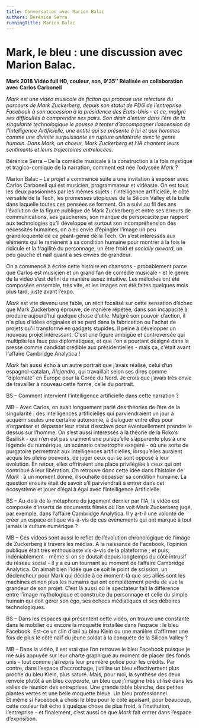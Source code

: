 ```yaml
---
title: Conversation avec Marion Balac
authors: Bérénice Serra
runningTitle: Marion Balac
---
```


# Mark, le bleu : une discussion avec Marion Balac.

**Mark
2018
Vidéo full HD, couleur, son, 9’35’’
Réalisée en collaboration avec Carlos Carbonell**

*Mark est une vidéo musicale de fiction qui propose une relecture du parcours de Mark Zuckerberg, depuis son statut de PDG de l’entreprise Facebook à son accession à la présidence des États-Unis - et ce, malgré ses difficultés à comprendre ses pairs. Son désir d’entrer dans l’ère de la singularité technologique le pousse à tenter d’accompagner l’ascension de l’Intelligence Artificielle, une entité qui se présente à lui et aux hommes comme une divinité surpuissante en rupture unilatérale avec le genre humain.
Dans Mark, un choeur, Mark Zuckerberg et l’IA chantent leurs sentiments et leurs trajectoires entrelacées.*


Bérénice Serra – De la comédie musicale à la construction à la fois mystique et tragico-comique de la narration, comment est née l’odyssée *Mark* ?

Marion Balac – Le projet a commencé suite à une invitation à exposer avec Carlos Carbonell qui est musicien, programmateur et vidéaste. On est tous les deux passionnés par les mêmes sujets : l’intelligence artificielle, le côté versatile de la Tech, les promesses utopiques de la Silicon Valley et la bulle dans laquelle toutes ces pensées se forment. On a suivi au fil des ans l’évolution de la figure publique de Mark Zuckerberg et entre ses erreurs de communications, ses gaucheries, son manque de perspicacité par rapport aux technologies qu’il développe et surtout son incompréhension des nécessités humaines, on a eu envie d’épingler l’image un peu grandiloquente de ce géant-génie de la Tech. On s’est intéressés aux éléments qui le ramènent à sa condition humaine pour montrer à la fois le ridicule et la fragilité du personnage, un être froid et *socially akward*, un peu gauche et naïf quant à ses envies de grandeur.

On a commencé à écrire cette histoire en chansons - probablement parce que Carlos est musicien et un grand fan de comédie musicale - et le genre de la vidéo s’est défini de manière assez intuitive. Les mélodies ont été composées ensemble, très vite, et les images ont été faites quelques mois plus tard, juste avant l’expo.

*Mark* est vite devenu une fable, un récit focalisé sur cette sensation d’échec que Mark Zuckerberg éprouve, de manière répétée, dans son incapacité à produire aujourd’hui quelque chose d’utile. Malgré son pouvoir d’action, il n'a plus d'idées originales et se perd dans la fabrication ou l'achat de projets qu'il transforme en gadgets stupides. Il peine à développer un nouveau projet intéressant. C'est une figure ambigüe et controversée qui multiplie les faux pas diplomatiques, et que l'on a pourtant désigné dans la presse comme candidat crédible aux présidentielles - mais ça, c'était avant l'affaire Cambridge Analytica !

*Mark* fait aussi écho à un autre portrait que j’avais réalisé, celui d’un espagnol-catalan, *Alejandro*, qui travaillait selon ses dires comme “diplomate” en Europe pour la Corée du Nord. Je crois que j’avais très envie de travailler à nouveau cette forme, celle du portrait.

BS – Comment intervient l’intelligence artificielle dans cette narration ?

MB – Avec Carlos, on avait longuement parlé des théories de l’ère de la singularité : des intelligences artificielles qui parviendraient un jour à acquérir seules une certaine autonomie, à dialoguer entre elles pour s’organiser et dépasser leur statut d’esclave pour éventuellement prendre le dessus sur l’homme. On s’est aussi intéressés à la théorie de la Roko’s Basilisk -  qui n’en est pas vraiment une puisqu’elle s’apparente plus à une légende du numérique, un scénario catastrophe exagéré - où une sorte de purgatoire permettrait aux intelligences artificielles, lorsqu’elles auraient acquis les pleins pouvoirs, de juger ceux qui se sont opposé à leur évolution. En retour, elles offriraient une place privilégiée à ceux qui ont contribué à leur libération. On retrouve donc cette idée dans l’histoire de *Mark* : à un moment donné, il souhaite dépasser sa condition humaine. La question ensuite était de savoir s’il parviendrait à entrer dans cet écosystème et jouer d’égal à égal avec l’Intelligence Artificielle.

BS – Au-delà de la métaphore du jugement dernier par l’IA, la vidéo est composée d’inserts de documents filmés où l’on voit Mark Zuckerberg jugé, par exemple, dans l’affaire Cambridge Analytica. Il y a-t-il une volonté de créer un espace critique vis-à-vis de ces événements qui ont marqué à tout jamais la culture numérique ?

MB – Ces vidéos sont aussi le reflet de l’évolution chronologique de l’image de Zuckerberg à travers les médias. À la naissance de Facebook, l’opinion publique était très enthousiaste vis-à-vis de la plateforme ; et puis, indéniablement - même si on se doutait depuis longtemps du côté intrusif du réseau social - il y a eu un tournant au moment de l’affaire Cambridge Analytica. On aimait bien l’idée que ce soit le point de scission, un déclencheur pour Mark qui décide à ce moment-là que ses alliés sont les machines et non plus les humains qui ont complètement perdu de vue la grandeur de son projet. C’est là aussi où le spectateur fait la différence entre l’image mythologique et construite du personnage et celle du simple humain qui doit gérer son égo, ses échecs médiatiques et ses déboires technologiques.

BS – Dans les espaces qui présentent cette vidéo, on trouve une constante dans le mobilier ou encore la moquette installée dans l’espace : le bleu Facebook. Est-ce un clin d’œil au bleu Klein ou une manière d’affirmer une fois de plus le côté naïf du jeune soldat à la conquête de la Silicon Valley ?

MB – Dans la vidéo, il est vrai que l’on retrouve le bleu Facebook puisque je me suis appuyée sur leur charte graphique au moment de placer des fonds unis - tout comme j’ai repris leur première police pour les crédits. Par contre, dans l’espace d’accrochage, j’utilise un bleu effectivement plus proche du bleu Klein, plus saturé. Mais, pour moi, la synthèse des deux renvoie plutôt à un bleu *corporate*, un bleu que j'imagine très utilisé dans les salles de réunion des entreprises. Une grande table blanche, des petites plantes vertes et une belle moquette bleue. Un bleu professionnel.  
Et même si Facebook a choisi le bleu pour le côté apaisant, pour beaucoup, cette couleur fait écho à quelque chose de plus froid, à l’institution, l’entreprise - et finalement, c’est aussi ce que *Mark* fait entrer dans l’espace d’exposition.
